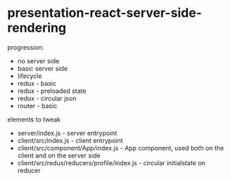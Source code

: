 # presentation-react-server-side-rendering

progression:

- no server side
- basic server side
- lifecycle
- redux - basic
- redux - preloaded state
- redux - circular json
- router - basic

elements to tweak

- server/index.js - server entrypoint
- client/src/index.js - client entrypoint
- client/src/component/App/index.js - App component, used both on the client and on the server side
- client/src/redux/reducers/profile/index.js - circular initialstate on reducer